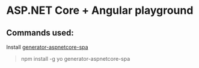 # ASP.NET Core + Angular playground

## Commands used:

Install [generator-aspnetcore-spa](https://www.npmjs.com/package/generator-aspnetcore-spa)
> npm install -g yo generator-aspnetcore-spa